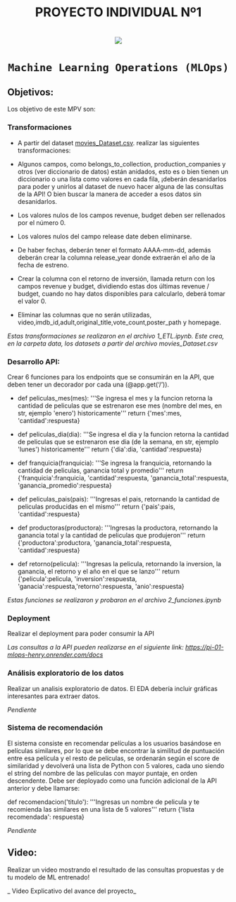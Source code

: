
# <h1 align=center> **PROYECTO INDIVIDUAL Nº1** </h1>
# <p align=center><img src=https://d31uz8lwfmyn8g.cloudfront.net/Assets/logo-henry-white-lg.png><p>

# <h1 align=center>**`Machine Learning Operations (MLOps)`**</h1>

<p align="center">

## Objetivos:
Los objetivo de este MPV son:

### Transformaciones
- A partir del dataset [movies_Dataset.csv](https://github.com/rominaEsc/PI_01_MLOps_Henry/blob/main/movies_dataset.csv).
 realizar las siguientes transformaciones:

- Algunos campos, como belongs_to_collection, production_companies y otros (ver diccionario de datos) están anidados, esto es o bien tienen un diccionario o una lista como valores en cada fila, ¡deberán desanidarlos para poder y unirlos al dataset de nuevo hacer alguna de las consultas de la API! O bien buscar la manera de acceder a esos datos sin desanidarlos.

- Los valores nulos de los campos revenue, budget deben ser rellenados por el número 0.

- Los valores nulos del campo release date deben eliminarse.

- De haber fechas, deberán tener el formato AAAA-mm-dd, además deberán crear la columna release_year donde extraerán el año de la fecha de estreno.

- Crear la columna con el retorno de inversión, llamada return con los campos revenue y budget, dividiendo estas dos últimas revenue / budget, cuando no hay datos disponibles para calcularlo, deberá tomar el valor 0.

- Eliminar las columnas que no serán utilizadas, video,imdb_id,adult,original_title,vote_count,poster_path y homepage.

_Estas transformaciones se realizaron en el archivo 1_ETL.ipynb. Este crea, en la carpeta data, los datasets a partir del archivo movies_Dataset.csv_ 

### Desarrollo API:
Crear 6 funciones para los endpoints que se consumirán en la API, que deben tener un decorador por cada una (@app.get(‘/’)).

- def peliculas_mes(mes): '''Se ingresa el mes y la funcion retorna la cantidad de peliculas que se estrenaron ese mes (nombre del mes, en str, ejemplo 'enero') historicamente''' return {'mes':mes, 'cantidad':respuesta}

- def peliculas_dia(dia): '''Se ingresa el dia y la funcion retorna la cantidad de peliculas que se estrenaron ese dia (de la semana, en str, ejemplo 'lunes') historicamente''' return {'dia':dia, 'cantidad':respuesta}

- def franquicia(franquicia): '''Se ingresa la franquicia, retornando la cantidad de peliculas, ganancia total y promedio''' return {'franquicia':franquicia, 'cantidad':respuesta, 'ganancia_total':respuesta, 'ganancia_promedio':respuesta}

- def peliculas_pais(pais): '''Ingresas el pais, retornando la cantidad de peliculas producidas en el mismo''' return {'pais':pais, 'cantidad':respuesta}

- def productoras(productora): '''Ingresas la productora, retornando la ganancia total y la cantidad de peliculas que produjeron''' return {'productora':productora, 'ganancia_total':respuesta, 'cantidad':respuesta}

- def retorno(pelicula): '''Ingresas la pelicula, retornando la inversion, la ganancia, el retorno y el año en el que se lanzo''' return {'pelicula':pelicula, 'inversion':respuesta, 'ganacia':respuesta,'retorno':respuesta, 'anio':respuesta}

_Estas funciones se realizaron y probaron en el archivo 2_funciones.ipynb_

### Deployment
Realizar el deployment para poder consumir la API

_Las consultas a la API pueden realizarse en el siguiente link: https://pi-01-mlops-henry.onrender.com/docs_

### Análisis exploratorio de los datos
Realizar un analisis exploratorio de datos. El EDA debería incluir gráficas interesantes para extraer datos.

_Pendiente_

### Sistema de recomendación
El sistema consiste en recomendar películas a los usuarios basándose en películas similares, por lo que se debe encontrar la similitud de puntuación entre esa película y el resto de películas, se ordenarán según el score de similaridad y devolverá una lista de Python con 5 valores, cada uno siendo el string del nombre de las películas con mayor puntaje, en orden descendente. Debe ser deployado como una función adicional de la API anterior y debe llamarse:

def recomendacion('titulo'): '''Ingresas un nombre de pelicula y te recomienda las similares en una lista de 5 valores''' return {'lista recomendada': respuesta}

_Pendiente_

## Video: 
Realizar un video mostrando el resultado de las consultas propuestas y de tu modelo de ML entrenado!

_ Video Explicativo del avance del proyecto_
 


